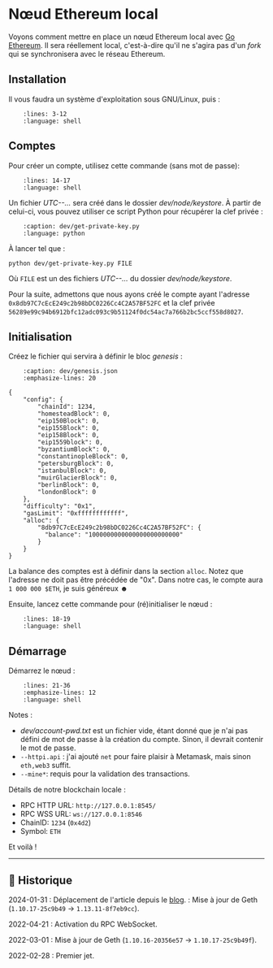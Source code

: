 # Nœud Ethereum local

Voyons comment mettre en place un nœud Ethereum local avec [Go Ethereum](https://geth.ethereum.org). Il sera réellement local, c'est-à-dire qu'il ne s'agira pas d'un *fork* qui se synchronisera avec le réseau Ethereum.

## Installation

Il vous faudra un système d'exploitation sous GNU/Linux, puis :

```{literalinclude} snippets/node-ethereum-locale.sh
    :lines: 3-12
    :language: shell
```

## Comptes

Pour créer un compte, utilisez cette commande (sans mot de passe):

```{literalinclude} snippets/node-ethereum-locale.sh
    :lines: 14-17
    :language: shell
```

Un fichier *UTC--…* sera créé dans le dossier *dev/node/keystore*.
À partir de celui-ci, vous pouvez utiliser ce script Python pour récupérer la clef privée :

```{literalinclude} snippets/node-ethereum-locale.py
    :caption: dev/get-private-key.py
    :language: python
```

À lancer tel que :

```{code-block} shell
python dev/get-private-key.py FILE
```

Où `FILE` est un des fichiers  *UTC--…* du dossier *dev/node/keystore*.

Pour la suite, admettons que nous ayons créé le compte ayant l'adresse `0x8db97C7cEcE249c2b98bDC0226Cc4C2A57BF52FC` et la clef privée `56289e99c94b6912bfc12adc093c9b51124f0dc54ac7a766b2bc5ccf558d8027`.

## Initialisation

Créez le fichier qui servira à définir le bloc *genesis* :

```{code-block} json
    :caption: dev/genesis.json
    :emphasize-lines: 20

{
    "config": {
        "chainId": 1234,
        "homesteadBlock": 0,
        "eip150Block": 0,
        "eip155Block": 0,
        "eip158Block": 0,
        "eip1559block": 0,
        "byzantiumBlock": 0,
        "constantinopleBlock": 0,
        "petersburgBlock": 0,
        "istanbulBlock": 0,
        "muirGlacierBlock": 0,
        "berlinBlock": 0,
        "londonBlock": 0
    },
    "difficulty": "0x1",
    "gasLimit": "0xffffffffffff",
    "alloc": {
        "8db97C7cEcE249c2b98bDC0226Cc4C2A57BF52FC": {
          "balance": "1000000000000000000000000"
        }
    }
}
```

La balance des comptes est à définir dans la section `alloc`. Notez que l'adresse ne doit pas être précédée de "0x".
Dans notre cas, le compte aura `1 000 000 $ETH`, je suis généreux ☻

Ensuite, lancez cette commande pour (ré)initialiser le nœud :

```{literalinclude} snippets/node-ethereum-locale.sh
    :lines: 18-19
    :language: shell
```

## Démarrage

Démarrez le nœud :

```{literalinclude} snippets/node-ethereum-locale.sh
    :lines: 21-36
    :emphasize-lines: 12
    :language: shell
```

Notes :

- *dev/account-pwd.txt* est un fichier vide, étant donné que je n'ai pas défini de mot de passe à la création du compte. Sinon, il devrait contenir le mot de passe.
- `--httpi.api` : j'ai ajouté `net` pour faire plaisir à Metamask, mais sinon `eth,web3` suffit.
- `--mine*`: requis pour la validation des transactions.

Détails de notre blockchain locale :

- RPC HTTP URL: `http://127.0.0.1:8545/`
- RPC WSS URL: `ws://127.0.0.1:8546`
- ChainID: `1234` (`0x4d2`)
- Symbol: `ETH`

Et voilà !

---

## 📜 Historique

2024-01-31
: Déplacement de l'article depuis le [blog](https://www.tiger-222.fr/?d=2022/02/28/15/49/31-noeud-ethereum-local).
: Mise à jour de Geth (`1.10.17-25c9b49` → `1.13.11-8f7eb9cc`).

2022-04-21
: Activation du RPC WebSocket.

2022-03-01
: Mise à jour de Geth (`1.10.16-20356e57` → `1.10.17-25c9b49f`).

2022-02-28
: Premier jet.

